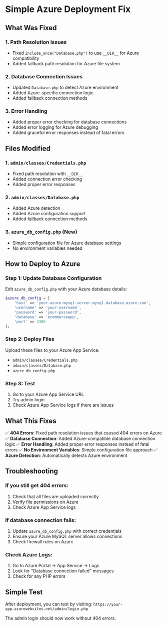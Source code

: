 # Simple Azure Deployment Fix

## What Was Fixed

### 1. **Path Resolution Issues**
- Fixed `include_once("Database.php")` to use `__DIR__` for Azure compatibility
- Added fallback path resolution for Azure file system

### 2. **Database Connection Issues**
- Updated `Database.php` to detect Azure environment
- Added Azure-specific connection logic
- Added fallback connection methods

### 3. **Error Handling**
- Added proper error checking for database connections
- Added error logging for Azure debugging
- Added graceful error responses instead of fatal errors

## Files Modified

### 1. `admin/classes/Credentials.php`
- Fixed path resolution with `__DIR__`
- Added connection error checking
- Added proper error responses

### 2. `admin/classes/Database.php`
- Added Azure detection
- Added Azure configuration support
- Added fallback connection methods

### 3. `azure_db_config.php` (New)
- Simple configuration file for Azure database settings
- No environment variables needed

## How to Deploy to Azure

### Step 1: Update Database Configuration
Edit `azure_db_config.php` with your Azure database details:

```php
$azure_db_config = [
    'host' => 'your-azure-mysql-server.mysql.database.azure.com',
    'username' => 'your-username',
    'password' => 'your-password',
    'database' => 'ecommerceapp',
    'port' => 3306
];
```

### Step 2: Deploy Files
Upload these files to your Azure App Service:
- `admin/classes/Credentials.php`
- `admin/classes/Database.php`
- `azure_db_config.php`

### Step 3: Test
1. Go to your Azure App Service URL
2. Try admin login
3. Check Azure App Service logs if there are issues

## What This Fixes

✅ **404 Errors**: Fixed path resolution issues that caused 404 errors on Azure
✅ **Database Connection**: Added Azure-compatible database connection logic
✅ **Error Handling**: Added proper error responses instead of fatal errors
✅ **No Environment Variables**: Simple configuration file approach
✅ **Azure Detection**: Automatically detects Azure environment

## Troubleshooting

### If you still get 404 errors:
1. Check that all files are uploaded correctly
2. Verify file permissions on Azure
3. Check Azure App Service logs

### If database connection fails:
1. Update `azure_db_config.php` with correct credentials
2. Ensure your Azure MySQL server allows connections
3. Check firewall rules on Azure

### Check Azure Logs:
1. Go to Azure Portal → App Service → Logs
2. Look for "Database connection failed" messages
3. Check for any PHP errors

## Simple Test

After deployment, you can test by visiting:
`https://your-app.azurewebsites.net/admin/login.php`

The admin login should now work without 404 errors.
